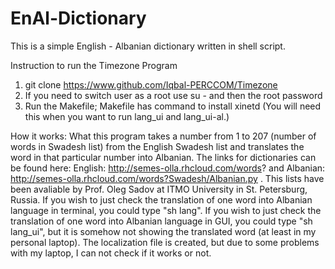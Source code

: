 # EnAl-Dictionary
This is a simple English - Albanian dictionary written in shell script. 

Instruction to run the Timezone Program
  1. git clone https://www.github.com/Iqbal-PERCCOM/Timezone
  2. If you need to switch user as a root use su - and then the root password
  3. Run the Makefile; Makefile has command to install xinetd (You will need this when you want to run lang_ui and lang_ui-al.)
  
How it works:
What this program takes a number from 1 to 207 (number of words in Swadesh list) from the English Swadesh list and translates the word in that particular number into Albanian. 
The links for dictionaries can be found here: English: http://semes-olla.rhcloud.com/words? and Albanian: http://semes-olla.rhcloud.com/words?Swadesh/Albanian.py . This lists have been avaliable by Prof. Oleg Sadov at ITMO University in St. Petersburg, Russia.
If you wish to just check the translation of one word into Albanian language in terminal, you could type "sh lang".
If you wish to just check the translation of one word into Albanian language in GUI, you could type "sh lang_ui", but it is somehow not showing the translated word (at least in my personal laptop). 
The localization file is created, but due to some problems with my laptop, I can not check if it works or not. 

